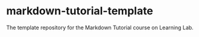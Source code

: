 # markdown-tutorial-template
The template repository for the Markdown Tutorial course on Learning Lab.
